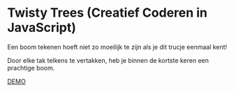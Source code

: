 # Twisty Trees (Creatief Coderen in JavaScript)

Een boom tekenen hoeft niet zo moeilijk te zijn als je dit trucje eenmaal kent!

Door elke tak telkens te vertakken, heb je binnen de kortste keren een prachtige boom.

[DEMO](work/index.html)